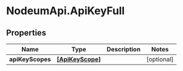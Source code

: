 # NodeumApi.ApiKeyFull

## Properties

Name | Type | Description | Notes
------------ | ------------- | ------------- | -------------
**apiKeyScopes** | [**[ApiKeyScope]**](ApiKeyScope.md) |  | [optional] 


